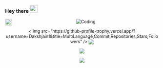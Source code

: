 <!--
**Dakshjain1/Dakshjain1** is a ✨ _special_ ✨ repository because its `README.md` (this file) appears on your GitHub profile.

Here are some ideas to get you started:

- 🔭 I’m currently working on ...
- 🌱 I’m currently learning ...
- 👯 I’m looking to collaborate on ...
- 🤔 I’m looking for help with ...
- 💬 Ask me about ...
- 📫 How to reach me: ...
- 😄 Pronouns: ...
- ⚡ Fun fact: ...g
-->

### Hey there <img src="https://media.giphy.com/media/hvRJCLFzcasrR4ia7z/giphy.gif" width="25px">

<a href="https://www.linkedin.com/in/dakshjain09/">
  <img align="left" alt="Daksh's LinkedIN" width="22px" src="https://raw.githubusercontent.com/peterthehan/peterthehan/master/assets/linkedin.svg" />
</a>

<p align="center">
<img alt="Coding" src="https://steamuserimages-a.akamaihd.net/ugc/794238861433329050/0BBF5155BAA4CF943C683701E86178CA3E25A84E/">
</p>

 <p align="center"> < img src="https://github-profile-trophy.vercel.app/?username=Dakshjain1&title=MultiLanguage,Commit,Repositories,Stars,Followers" />


<a href="https://github.com/anuraghazra/github-readme-stats">
  <img align="center" src="https://github-readme-stats.vercel.app/api?username=Dakshjain1&show_icons=true&theme=radical" />
</a>

 <p align="center"> <img src="https://github-readme-stats.vercel.app/api/top-langs/?username=Dakshjain1&layout=compact" />
 <p align="center"> <img src="https://github-profile-trophy.vercel.app/?username=Dakshjain1&title=MultiLanguage,Commit,Repositories,Stars,Followers" />

